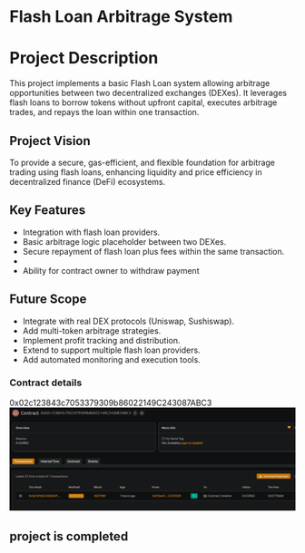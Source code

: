 
# Flash Loan Arbitrage System
# Project Description

This project implements a basic Flash Loan system allowing arbitrage opportunities between two decentralized exchanges (DEXes). It leverages flash loans to borrow tokens without upfront capital, executes arbitrage trades, and repays the loan within one transaction.


##  Project Vision

To provide a secure, gas-efficient, and flexible foundation for arbitrage trading using flash loans, enhancing liquidity and price efficiency in decentralized finance (DeFi) ecosystems.


## Key Features


- Integration with flash loan providers.
- Basic arbitrage logic placeholder between two DEXes.
- Secure repayment of flash loan plus fees within the same transaction.
- 
- Ability for contract owner to withdraw payment 
##    Future Scope
- Integrate with real DEX protocols (Uniswap, Sushiswap).
- Add multi-token arbitrage strategies.
- Implement profit tracking and distribution.
- Extend to support multiple flash loan providers.
- Add automated monitoring and execution tools.


###   Contract details

0x02c123843c7053379309b86022149C243087ABC3![alt text](image.png)
##

## project is completed 
